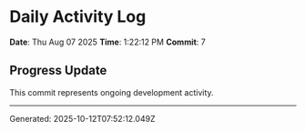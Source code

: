 # Daily Activity Log

**Date**: Thu Aug 07 2025
**Time**: 1:22:12 PM
**Commit**: 7

## Progress Update

This commit represents ongoing development activity.

---
Generated: 2025-10-12T07:52:12.049Z
